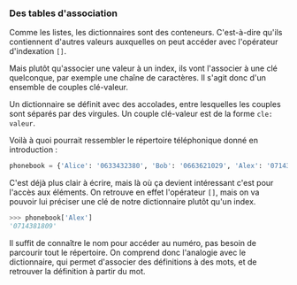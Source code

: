 ### Des tables d'association

Comme les listes, les dictionnaires sont des conteneurs.
C'est-à-dire qu'ils contiennent d'autres valeurs auxquelles on peut accéder avec l'opérateur d'indexation `[]`.

Mais plutôt qu'associer une valeur à un index, ils vont l'associer à une clé quelconque, par exemple une chaîne de caractères.
Il s'agit donc d'un ensemble de couples clé-valeur.

Un dictionnaire se définit avec des accolades, entre lesquelles les couples sont séparés par des virgules. Un couple clé-valeur est de la forme `cle: valeur`.

Voilà à quoi pourrait ressembler le répertoire téléphonique donné en introduction :

```python
phonebook = {'Alice': '0633432380', 'Bob': '0663621029', 'Alex': '0714381809'}
```

C'est déjà plus clair à écrire, mais là où ça devient intéressant c'est pour l'accès aux éléments.
On retrouve en effet l'opérateur `[]`, mais on va pouvoir lui préciser une clé de notre dictionnaire plutôt qu'un index.

```python
>>> phonebook['Alex']
'0714381809'
```

Il suffit de connaître le nom pour accéder au numéro, pas besoin de parcourir tout le répertoire.
On comprend donc l'analogie avec le dictionnaire, qui permet d'associer des définitions à des mots, et de retrouver la définition à partir du mot.

